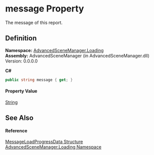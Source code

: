 # message Property


The message of this report.



## Definition
**Namespace:** <a href="N_AdvancedSceneManager_Loading.md">AdvancedSceneManager.Loading</a>  
**Assembly:** AdvancedSceneManager (in AdvancedSceneManager.dll) Version: 0.0.0.0

**C#**
``` C#
public string message { get; }
```



#### Property Value
<a href="https://learn.microsoft.com/dotnet/api/system.string" target="_blank" rel="noopener noreferrer">String</a>

## See Also


#### Reference
<a href="T_AdvancedSceneManager_Loading_MessageLoadProgressData.md">MessageLoadProgressData Structure</a>  
<a href="N_AdvancedSceneManager_Loading.md">AdvancedSceneManager.Loading Namespace</a>  
